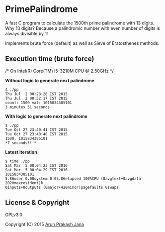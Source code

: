 # PrimePalindrome

A fast C program to calculate the 1500th prime palindrome with 13 digits.
Why 13 digits? Because a palindromic number with even number of digits is always divisible by 11.

Implements brute force (default) as well as Sieve of Eratosthenes methods.

## Execution time (brute force)

/* On Intel(R) Core(TM) i5-3210M CPU @ 2.50GHz */

**Without logic to generate next palindrome**

    $ ./pp
    Thu Jul  2 00:28:26 IST 2015
    Thu Jul  2 00:32:17 IST 2015
    count: 1500 val: 1015834385101
    3 minutes 51 seconds

**With logic to generate next palindrome**

    $ ./pp
    Tue Oct 27 23:40:41 IST 2015
    Tue Oct 27 23:40:48 IST 2015
    1500. 1015834385101
    *7 seconds!!!*

**Latest iteration**

    $ time ./pp
    Sat Mar  5 00:04:23 IST 2016
    Sat Mar  5 00:04:29 IST 2016
    1015834385101
    5.86user 0.00system 0:05.86elapsed 100%CPU (0avgtext+0avgdata 2020maxresident)k
    0inputs+0outputs (0major+420minor)pagefaults 0swaps

## License & Copyright

GPLv3.0

Copyright (C) 2015 [Arun Prakash Jana](mailto:engineerarun@gmail.com)
